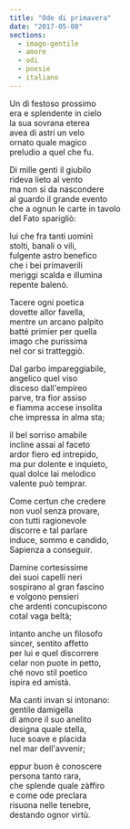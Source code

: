 ```yaml
---
title: "Ode di primavera"
date: "2017-05-08"
sections:
  - imago-gentile
  - amore
  - odi
  - poesie
  - italiano
---
```


Un dì festoso prossimo\
era e splendente in cielo\
la sua sovrana eterea\
avea di astri un velo\
ornato quale magico\
preludio a quel che fu.

Di mille genti il giubilo\
rideva lieto al vento\
ma non sì da nascondere\
al guardo il grande evento\
che a ognun le carte in tavolo\
del Fato sparigliò:

lui che fra tanti uomini\
stolti, banali o vili,\
fulgente astro benefico\
che i bei primaverili\
meriggi scalda e illumina\
repente balenò.

Tacere ogni poetica\
dovette allor favella,\
mentre un arcano palpito\
batté primier per quella\
imago che purissima\
nel cor si tratteggiò.

Dal garbo impareggiabile,\
angelico quel viso\
disceso dall'empireo\
parve, tra fior assiso\
e fiamma accese insolita\
che impressa in alma sta;

il bel sorriso amabile\
incline assai al faceto\
ardor fiero ed intrepido,\
ma pur dolente e inquieto,\
qual dolce lai melodico\
valente può temprar.

Come certun che credere\
non vuol senza provare,\
con tutti ragionevole\
discorre e tal parlare\
induce, sommo e candido,\
Sapienza a conseguir.

Damine cortesissime\
dei suoi capelli neri\
sospirano al gran fascino\
e volgono pensieri\
che ardenti concupiscono\
cotal vaga beltà;

intanto anche un filosofo\
sincer, sentito affetto\
per lui e quel discorrere\
celar non puote in petto,\
ché novo stil poetico\
ispira ed amistà.

Ma canti invan si intonano:\
gentile damigella\
di amore il suo anelito\
designa quale stella,\
luce soave e placida\
nel mar dell'avvenir;

eppur buon è conoscere\
persona tanto rara,\
che splende quale zàffiro\
e come ode preclara\
risuona nelle tenebre,\
destando ognor virtù.
